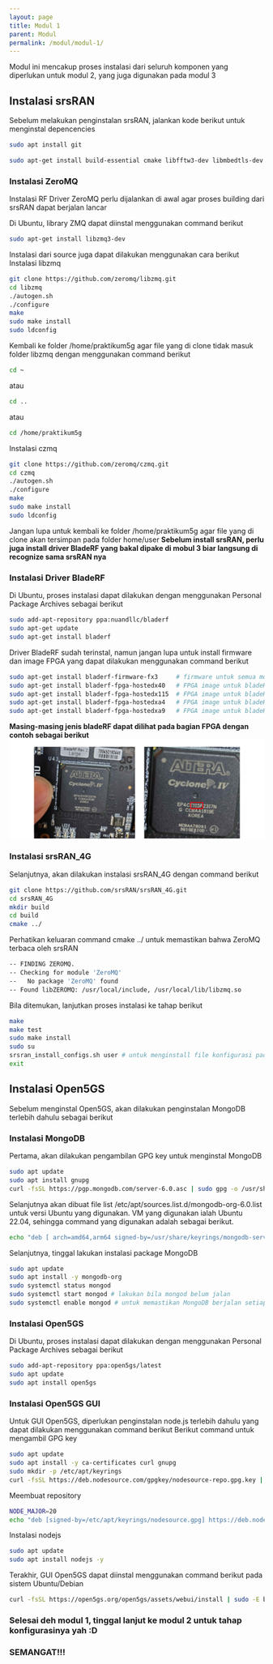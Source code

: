 ```yaml
---
layout: page
title: Modul 1
parent: Modul
permalink: /modul/modul-1/
---
```

Modul ini mencakup proses instalasi dari seluruh komponen yang diperlukan untuk modul 2, yang juga digunakan pada modul 3
## Instalasi srsRAN
Sebelum melakukan penginstalan srsRAN, jalankan kode berikut untuk menginstal depencencies
```bash
sudo apt install git
```
```bash
sudo apt-get install build-essential cmake libfftw3-dev libmbedtls-dev libboost-program-options-dev libconfig++-dev libsctp-dev
```
### Instalasi ZeroMQ
Instalasi RF Driver ZeroMQ perlu dijalankan di awal agar proses building dari srsRAN dapat berjalan lancar

Di Ubuntu, library ZMQ dapat diinstal menggunakan command berikut
```bash
sudo apt-get install libzmq3-dev
```
Instalasi dari source juga dapat dilakukan menggunakan cara berikut
Instalasi libzmq
```bash
git clone https://github.com/zeromq/libzmq.git
cd libzmq
./autogen.sh
./configure
make
sudo make install
sudo ldconfig
```
Kembali ke folder /home/praktikum5g agar file yang di clone tidak masuk folder libzmq dengan menggunakan command berikut
```bash
cd ~
```
atau
```bash
cd ..
```
atau
```bash
cd /home/praktikum5g
```
Instalasi czmq
```bash
git clone https://github.com/zeromq/czmq.git
cd czmq
./autogen.sh
./configure
make
sudo make install
sudo ldconfig
```
Jangan lupa untuk kembali ke folder /home/praktikum5g agar file yang di clone akan tersimpan pada folder home/user
**Sebelum install srsRAN, perlu juga install driver BladeRF yang bakal dipake di mobul 3 biar langsung di recognize sama srsRAN nya**
### Instalasi Driver BladeRF
Di Ubuntu, proses instalasi dapat dilakukan dengan menggunakan Personal Package Archives sebagai berikut
```bash
sudo add-apt-repository ppa:nuandllc/bladerf
sudo apt-get update
sudo apt-get install bladerf
```
Driver BladeRF sudah terinstal, namun jangan lupa untuk install firmware dan image FPGA yang dapat dilakukan menggunakan command berikut
```bash
sudo apt-get install bladerf-firmware-fx3     # firmware untuk semua model bladeRF
sudo apt-get install bladerf-fpga-hostedx40   # FPGA image untuk bladeRF x40
sudo apt-get install bladerf-fpga-hostedx115  # FPGA image untuk bladeRF x115
sudo apt-get install bladerf-fpga-hostedxa4   # FPGA image untuk bladeRF 2.0 Micro A4
sudo apt-get install bladerf-fpga-hostedxa9   # FPGA image untuk bladeRF 2.0 Micro A9
```
**Masing-masing jenis bladeRF dapat dilihat pada bagian FPGA dengan contoh sebagai berikut**
![BladeRF x115](/images/x115_c_new.png)
### Instalasi srsRAN_4G
Selanjutnya, akan dilakukan instalasi srsRAN_4G dengan command berikut
```bash
git clone https://github.com/srsRAN/srsRAN_4G.git
cd srsRAN_4G
mkdir build
cd build
cmake ../
```
Perhatikan keluaran command cmake ../ untuk memastikan bahwa ZeroMQ terbaca oleh srsRAN
```bash
-- FINDING ZEROMQ.
-- Checking for module 'ZeroMQ'
--   No package 'ZeroMQ' found
-- Found libZEROMQ: /usr/local/include, /usr/local/lib/libzmq.so
```
Bila ditemukan, lanjutkan proses instalasi ke tahap berikut
```bash
make
make test
sudo make install
sudo su
srsran_install_configs.sh user # untuk menginstall file konfigurasi pada /root/.config/srsran/
exit
```
## Instalasi Open5GS
Sebelum menginstal Open5GS, akan dilakukan penginstalan MongoDB terlebih dahulu sebagai berikut
### Instalasi MongoDB
Pertama, akan dilakukan pengambilan GPG key untuk menginstal MongoDB
```bash
sudo apt update
sudo apt install gnupg
curl -fsSL https://pgp.mongodb.com/server-6.0.asc | sudo gpg -o /usr/share/keyrings/mongodb-server-6.0.gpg --dearmor
```
Selanjutnya akan dibuat file list /etc/apt/sources.list.d/mongodb-org-6.0.list untuk versi Ubuntu yang digunakan. VM yang digunakan ialah Ubuntu 22.04, sehingga command yang digunakan adalah sebagai berikut.
```bash
echo "deb [ arch=amd64,arm64 signed-by=/usr/share/keyrings/mongodb-server-6.0.gpg] https://repo.mongodb.org/apt/ubuntu jammy/mongodb-org/6.0 multiverse" | sudo tee /etc/apt/sources.list.d/mongodb-org-6.0.list
```
Selanjutnya, tinggal lakukan instalasi package MongoDB
```bash
sudo apt update
sudo apt install -y mongodb-org
sudo systemctl status mongod
sudo systemctl start mongod # lakukan bila mongod belum jalan
sudo systemctl enable mongod # untuk memastikan MongoDB berjalan setiap booting
```
### Instalasi Open5GS
Di Ubuntu, proses instalasi dapat dilakukan dengan menggunakan Personal Package Archives sebagai berikut
```bash
sudo add-apt-repository ppa:open5gs/latest
sudo apt update
sudo apt install open5gs
```
### Instalasi Open5GS GUI
Untuk GUI Open5GS, diperlukan penginstalan node.js terlebih dahulu yang dapat dilakukan menggunakan command berikut
Berikut command untuk mengambil GPG key
```bash
sudo apt update
sudo apt install -y ca-certificates curl gnupg
sudo mkdir -p /etc/apt/keyrings
curl -fsSL https://deb.nodesource.com/gpgkey/nodesource-repo.gpg.key | sudo gpg --dearmor -o /etc/apt/keyrings/nodesource.gpg
```
Meembuat repository
```bash
NODE_MAJOR=20
echo "deb [signed-by=/etc/apt/keyrings/nodesource.gpg] https://deb.nodesource.com/node_$NODE_MAJOR.x nodistro main" | sudo tee /etc/apt/sources.list.d/nodesource.list
```
Instalasi nodejs
```bash
sudo apt update
sudo apt install nodejs -y
```
Terakhir, GUI Open5GS dapat diinstal menggunakan command berikut pada sistem Ubuntu/Debian
```bash
curl -fsSL https://open5gs.org/open5gs/assets/webui/install | sudo -E bash -
```
### Selesai deh modul 1, tinggal lanjut ke modul 2 untuk tahap konfigurasinya yah :D
### SEMANGAT!!!
